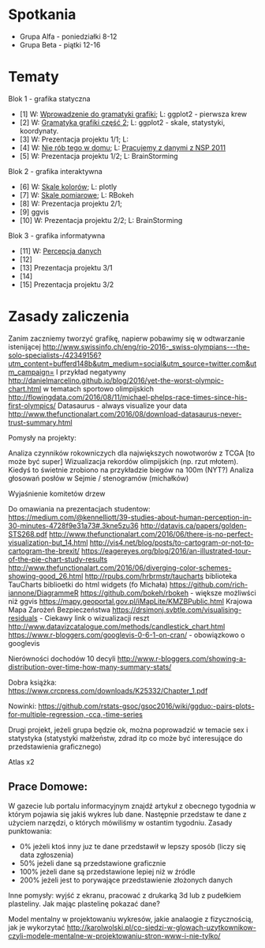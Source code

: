 # Spotkania

* Grupa Alfa - poniedziałki 8-12
* Grupa Beta - piątki 12-16


# Tematy



Blok 1 - grafika statyczna

* [1] W: [Wprowadzenie do gramatyki grafiki](http://biecek.pl/Eseje/indexGramatyka.html); L: ggplot2 - pierwsza krew
* [2] W: [Gramatyka grafiki część 2](http://biecek.pl/Eseje/indexGramatyka.html); L: ggplot2 - skale, statystyki, koordynaty.
* [3] W: Prezentacja projektu 1/1; L: 
* [4] W: [Nie rób tego w domu](http://biecek.pl/Eseje/indexPomylka.html); L: [Pracujemy z danymi z NSP 2011](http://stat.gov.pl/spisy-powszechne/nsp-2011/nsp-2011-wyniki/)
* [5] W: Prezentacja projektu 1/2; L: BrainStorming

Blok 2 - grafika interaktywna

* [6] W: [Skale kolorów](http://biecek.pl/Eseje/indexKolory.html); L: plotly
* [7] W: [Skale pomiarowe](http://biecek.pl/Eseje/indexKuchnia.html); L: RBokeh
* [8] W: Prezentacja projektu 2/1; 
* [9] ggvis
* [10] W: Prezentacja projektu 2/2; L: BrainStorming

Blok 3 - grafika informatywna

* [11] W: [Percepcja danych](http://biecek.pl/Eseje/indexDane.html)
* [12] 
* [13] Prezentacja projektu 3/1
* [14] 
* [15] Prezentacja projektu 3/2


# Zasady zaliczenia




Zanim zaczniemy tworzyć grafikę, napierw pobawimy się w odtwarzanie istenijącej
http://www.swissinfo.ch/eng/rio-2016-_swiss-olympians---the-solo-specialists-/42349156?utm_content=bufferd148b&utm_medium=social&utm_source=twitter.com&utm_campaign=
I przykład negatywny 
http://danielmarcelino.github.io/blog/2016/yet-the-worst-olympic-chart.html
w tematach sportowo olimpijskich http://flowingdata.com/2016/08/11/michael-phelps-race-times-since-his-first-olympics/
Datasaurus - always visualize your data http://www.thefunctionalart.com/2016/08/download-datasaurus-never-trust-summary.html

Pomysły na projekty:

Analiza czynników rokowniczych dla największych nowotworów z TCGA [to może być super]
Wizualizacja rekordów olimpijskich (np. rzut młotem). Kiedyś to świetnie zrobiono na przykładzie biegów na 100m (NYT?)
Analiza głosowań posłów w Sejmie / stenogramów (michałków)

Wyjaśnienie komitetów drzew

Do omawiania na prezentacjach studentow: https://medium.com/@kennelliott/39-studies-about-human-perception-in-30-minutes-4728f9e31a73#.3kne5zu36
http://datavis.ca/papers/golden-STS268.pdf
http://www.thefunctionalart.com/2016/06/there-is-no-perfect-visualization-but_14.html
http://vis4.net/blog/posts/to-cartogram-or-not-to-cartogram-the-brexit/
https://eagereyes.org/blog/2016/an-illustrated-tour-of-the-pie-chart-study-results
http://www.thefunctionalart.com/2016/06/diverging-color-schemes-showing-good_26.html
http://rpubs.com/hrbrmstr/taucharts biblioteka TauCharts
biblioetki do html widgets (fo Michała)
https://github.com/rich-iannone/DiagrammeR
https://github.com/bokeh/rbokeh - większe możliwści niż ggvis
https://mapy.geoportal.gov.pl/iMapLite/KMZBPublic.html Krajowa Mapa Zarożeń Bezpieczeństwa
https://drsimonj.svbtle.com/visualising-residuals - Ciekawy link o wizualizacji reszt
http://www.datavizcatalogue.com/methods/candlestick_chart.html
https://www.r-bloggers.com/googlevis-0-6-1-on-cran/ - obowiązkowo o googlevis

Nierówności dochodów 10 decyli
http://www.r-bloggers.com/showing-a-distribution-over-time-how-many-summary-stats/


Dobra książka: https://www.crcpress.com/downloads/K25332/Chapter_1.pdf

Nowinki:
https://github.com/rstats-gsoc/gsoc2016/wiki/ggduo:-pairs-plots-for-multiple-regression,-cca,-time-series

Drugi projekt, jeżeli grupa będzie ok, można poprowadzić w temacie sex i statystyka (statystyki małżeństw, zdrad itp co może być interesujące do przedstawienia graficznego)


Atlas x2

## Prace Domowe:

W gazecie lub portalu informacyjnym znajdź artykuł z obecnego tygodnia w którym pojawia się jakiś wykres lub dane.
Następnie przedstaw te dane z użyciem narzędzi, o których mówiliśmy w ostantim tygodniu.
Zasady punktowania: 

- 0% jeżeli ktoś inny juz te dane przedstawił w lepszy sposób (liczy się data zgłoszenia)
- 50% jeżeli dane są przedstawione graficznie
- 100% jeżeli dane są przedstawione lepiej niż w źródle
- 200% jeżeli jest to porywające przedstawienie złożonych danych


Inne pomysły:
wyjść z ekranu, pracować z drukarką 3d lub z pudełkiem plasteliny.
Jak mając plastelinę pokazać dane?

Model mentalny w projektowaniu wykresów, jakie analaogie z fizycznością, jak je wykorzytać
http://karolwolski.pl/co-siedzi-w-glowach-uzytkownikow-czyli-modele-mentalne-w-projektowaniu-stron-www-i-nie-tylko/
